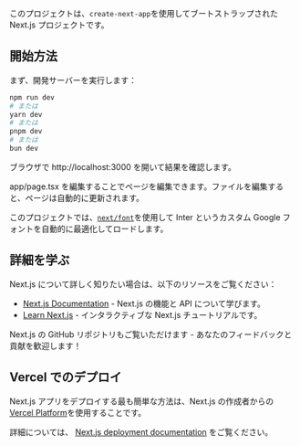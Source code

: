 このプロジェクトは、`create-next-app`を使用してブートストラップされた Next.js プロジェクトです。

## 開始方法

まず、開発サーバーを実行します：

```bash
npm run dev
# または
yarn dev
# または
pnpm dev
# または
bun dev
```

ブラウザで http://localhost:3000 を開いて結果を確認します。

app/page.tsx を編集することでページを編集できます。ファイルを編集すると、ページは自動的に更新されます。

このプロジェクトでは、[`next/font`](https://nextjs.org/docs/basic-features/font-optimization)を使用して Inter というカスタム Google フォントを自動的に最適化してロードします。

## 詳細を学ぶ

Next.js について詳しく知りたい場合は、以下のリソースをご覧ください：

- [Next.js Documentation](https://nextjs.org/docs) - Next.js の機能と API について学びます。
- [Learn Next.js](https://nextjs.org/learn) - インタラクティブな Next.js チュートリアルです。

Next.js の GitHub リポジトリもご覧いただけます - あなたのフィードバックと貢献を歓迎します！

## Vercel でのデプロイ

Next.js アプリをデプロイする最も簡単な方法は、Next.js の作成者からの [Vercel Platform](https://vercel.com/new?utm_medium=default-template&filter=next.js&utm_source=create-next-app&utm_campaign=create-next-app-readme)を使用することです。

詳細については、 [Next.js deployment documentation](https://nextjs.org/docs/deployment) をご覧ください。

